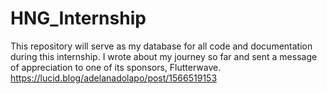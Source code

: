 # HNG_Internship

This repository will serve as my database for all code and documentation during this internship. I wrote about my journey so far and sent a message of appreciation to one of its sponsors, Flutterwave. https://lucid.blog/adelanadolapo/post/1566519153
